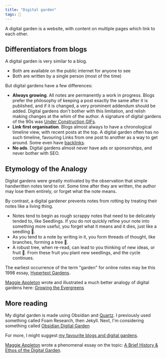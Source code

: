 ```yaml
---
title: "Digital garden"
tags: 🌱
---
```


A digital garden is a website, with content on multiple pages which link to each other.

## Differentiators from blogs

A digital garden is very similar to a blog.

- Both are available on the public internet for anyone to see
- Both are written by a single person (most of the time)

But digital gardens have a few differences:

- **Always growing**. All notes are permanently a work in progress. Blogs prefer the philosophy of keeping a post exactly the same after it is published, and if it is changed, a very prominent addendum should be added. Digital gardens don't bother with this limitation, and relish making changes at the whim of the author. A signature of digital gardens of the 90s was [Under Construction GIFs](http://textfiles.com/underconstruction/).
- **Link first organisation**. Blogs almost always to have a chronological timeline view, with recent posts at the top. A digital garden often has no such timeline, favouring Links from one post to another as a way to get around. Some even have [backlinks](notes/backlink.md).
- **No ads**. Digital gardens almost never have ads or sponsorships, and never bother with SEO. 

## Etymology of the Analogy

Digital gardens were greatly motivated by the observation that simple handwritten notes tend to *rot*. Some time after they are written, the author may lose them entirely, or forget what the note means.

By contrast, a digital gardener prevents notes from rotting by treating their notes like a living thing. 
- Notes tend to begin as rough scrappy notes that need to be delicately tended to, like Seedlings. If you do not quickly refine your note into something more useful, you forget what it means and it dies, just like a seedling 🌱.
- As you tend to a note by writing in it, you form threads of thought, like branches, forming a tree 🌳.
- A robust tree, when re-read, can lead to you thinking of new ideas, or fruit 🍎. From these fruit you plant new seedlings, and the cycle continues.

The earliest occurrence of the term "garden" for online notes may be this 1998 essay, [Hypertext Gardens](http://www.eastgate.com/garden/Enter.html).

[Maggie Appleton](notes/Maggie%20Appleton) wrote and illustrated a much better analogy of digital gardens here: [Growing the Evergreens](https://maggieappleton.com/evergreens)

## More reading

My digital garden is made using Obsidian and [Quartz](notes/Quartz%20by%20Jacky). I previously used something called Foam Research, then Jekyll. Next, I'm considering something called [Obsidian Digital Garden](https://github.com/oleeskild/obsidian-digital-garden)

For more, I might suggest [my favourite blogs and digital gardens](notes/My%20favourite%20blogs).

[Maggie Appleton](notes/Maggie%20Appleton) wrote a phenomenal essay on the topic: [A Brief History & Ethos of the Digital Garden](https://maggieappleton.com/garden-history).